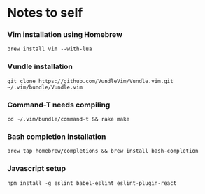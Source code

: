 # Notes to self

### Vim installation using Homebrew
```brew install vim --with-lua```

### Vundle installation
```git clone https://github.com/VundleVim/Vundle.vim.git ~/.vim/bundle/Vundle.vim```

### Command-T needs compiling
```cd ~/.vim/bundle/command-t && rake make```

### Bash completion installation
```brew tap homebrew/completions && brew install bash-completion```

### Javascript setup
```npm install -g eslint babel-eslint eslint-plugin-react```
